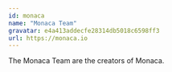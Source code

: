 ```yaml
---
id: monaca
name: "Monaca Team"
gravatar: e4a413addecfe28314db5018c6598ff3
url: https://monaca.io
---
```


The Monaca Team are the creators of Monaca.
